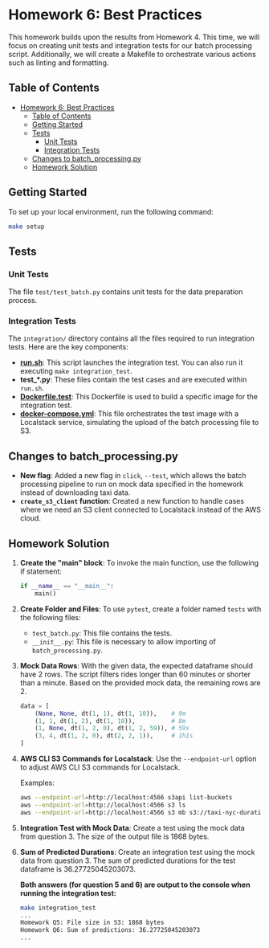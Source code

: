 
# Homework 6: Best Practices

This homework builds upon the results from Homework 4. This time, we will focus on creating unit tests and integration tests for our batch processing script. Additionally, we will create a Makefile to orchestrate various actions such as linting and formatting.

## Table of Contents

- [Homework 6: Best Practices](#homework-6-best-practices)
  - [Table of Contents](#table-of-contents)
  - [Getting Started](#getting-started)
  - [Tests](#tests)
    - [Unit Tests](#unit-tests)
    - [Integration Tests](#integration-tests)
  - [Changes to batch\_processing.py](#changes-to-batch_processingpy)
  - [Homework Solution](#homework-solution)

## Getting Started

To set up your local environment, run the following command:

```sh
make setup
```

## Tests

### Unit Tests

The file `test/test_batch.py` contains unit tests for the data preparation process.

### Integration Tests

The `integration/` directory contains all the files required to run integration tests. Here are the key components:

- **[run.sh](/integration/run.sh)**: This script launches the integration test. You can also run it executing `make integration_test`.
- **test_*.py**: These files contain the test cases and are executed within `run.sh`.
- **[Dockerfile.test](/integration/Dockerfile.test)**: This Dockerfile is used to build a specific image for the integration test.
- **[docker-compose.yml](/integration/docker-compose.yml)**: This file orchestrates the test image with a Localstack service, simulating the upload of the batch processing file to S3.

## Changes to batch_processing.py

- **New flag**: Added a new flag in `click`, `--test`, which allows the batch processing pipeline to run on mock data specified in the homework instead of downloading taxi data.
- **`create_s3_client` function**: Created a new function to handle cases where we need an S3 client connected to Localstack instead of the AWS cloud.

## Homework Solution

1. **Create the "main" block**: To invoke the main function, use the following if statement:

    ```python
    if __name__ == "__main__":
        main()
    ```

2. **Create Folder and Files**: To use `pytest`, create a folder named `tests` with the following files:
    - `test_batch.py`: This file contains the tests.
    - `__init__.py`: This file is necessary to allow importing of `batch_processing.py`.

3. **Mock Data Rows**: With the given data, the expected dataframe should have 2 rows. The script filters rides longer than 60 minutes or shorter than a minute. Based on the provided mock data, the remaining rows are 2.

    ```python
    data = [
        (None, None, dt(1, 1), dt(1, 10)),    # 9m
        (1, 1, dt(1, 2), dt(1, 10)),          # 8m
        (1, None, dt(1, 2, 0), dt(1, 2, 59)), # 59s
        (3, 4, dt(1, 2, 0), dt(2, 2, 1)),     # 1h1s 
    ]
    ```

4. **AWS CLI S3 Commands for Localstack**: Use the `--endpoint-url` option to adjust AWS CLI S3 commands for Localstack.

    Examples:

    ```sh
    aws --endpoint-url=http://localhost:4566 s3api list-buckets           # List buckets
    aws --endpoint-url=http://localhost:4566 s3 ls                        # List buckets
    aws --endpoint-url=http://localhost:4566 s3 mb s3://taxi-nyc-duration # Create a bucket
    ```

5. **Integration Test with Mock Data**: Create a test using the mock data from question 3. The size of the output file is 1868 bytes.

6. **Sum of Predicted Durations**: Create an integration test using the mock data from question 3. The sum of predicted durations for the test dataframe is 36.27725045203073.

    **Both answers (for question 5 and 6) are output to the console when running the integration test:**

    ```sh
    make integration_test
    ...
    Homework Q5: File size in S3: 1868 bytes
    Homework Q6: Sum of predictions: 36.27725045203073
    ...
    ```
